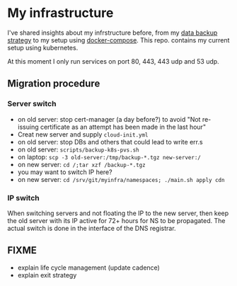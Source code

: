 # My infrastructure

I've shared insights about my infrstructure before,
from my
[data backup strategy](https://blog.lent.ink/post/databackup/)
to my setup using
[docker-compose](https://github.com/svlentink/dockerfiles/tree/master/docker-compose/mywebsite).
This repo. contains my current setup using kubernetes.

At this moment I only run services on port 80, 443, 443 udp and 53 udp.

## Migration procedure

### Server switch

- on old server: stop cert-manager (a day before?) to avoid "Not re-issuing certificate as an attempt has been made in the last hour"
- Creat new server and supply `cloud-init.yml`
- on old server: stop DBs and others that could lead to write err.s
- on old server: `scripts/backup-k8s-pvs.sh`
- on laptop: `scp -3 old-server:/tmp/backup-*.tgz new-server:/`
- on new server: `cd /;tar xzf /backup-*.tgz`
- you may want to switch IP here?
- on new server: `cd /srv/git/myinfra/namespaces; ./main.sh apply cdn`

### IP switch

When switching servers and not floating the IP to the new server,
then keep the old server with its IP active for 72+ hours for NS to be propagated.
The actual switch is done in the interface of the DNS registrar.

## FIXME

- explain life cycle management (update cadence)
- explain exit strategy

